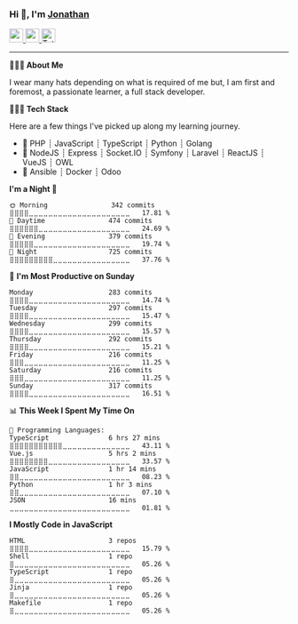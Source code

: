 ### Hi 👋, I'm [Jonathan](https://jonathan-d.ch) 

<p>
  <a href="https://www.linkedin.com/in/jdebetaz">
    <img src="https://img.shields.io/badge/linkedin-%230077B5.svg?&style=for-the-badge&logo=linkedin&logoColor=white" height=25>
  </a>
  <a href="https://www.instagram.com/jdebetaz/">
    <img src="https://img.shields.io/badge/instagram-%23E4405F.svg?&style=for-the-badge&logo=instagram&logoColor=white" height=25>
  </a>
  <a href="https://wakatime.com/@5c95ead1-71ee-4ecc-9a32-6c2b293dd432">
    <img src="https://wakatime.com/badge/user/5c95ead1-71ee-4ecc-9a32-6c2b293dd432.svg?style=for-the-badge" height=25 alt="Total time coded since Aug 23 2019" />
  </a>
</p>

-------

**🙋🏻‍♂️ About Me** 

<p>I wear many hats depending on what is required of me but, I am first and foremost, a passionate learner, a full stack developer.</p>

**👨🏻‍💻 Tech Stack** 

<p>Here are a few things I've picked up along my learning journey.</p>

- :mega: PHP ┊ JavaScript ┊ TypeScript ┊ Python ┊ Golang
- :school_satchel: NodeJS ┊ Express ┊ Socket.IO ┊ Symfony ┊ Laravel ┊ ReactJS ┊ VueJS ┊ OWL
- :wrench: Ansible ┊ Docker ┊ Odoo

<!--START_SECTION:waka-->
**I'm a Night 🦉** 

```text
🌞 Morning                342 commits         ⣿⣿⣿⣿⣀⣀⣀⣀⣀⣀⣀⣀⣀⣀⣀⣀⣀⣀⣀⣀⣀⣀⣀⣀⣀   17.81 % 
🌆 Daytime                474 commits         ⣿⣿⣿⣿⣿⣿⣀⣀⣀⣀⣀⣀⣀⣀⣀⣀⣀⣀⣀⣀⣀⣀⣀⣀⣀   24.69 % 
🌃 Evening                379 commits         ⣿⣿⣿⣿⣿⣀⣀⣀⣀⣀⣀⣀⣀⣀⣀⣀⣀⣀⣀⣀⣀⣀⣀⣀⣀   19.74 % 
🌙 Night                  725 commits         ⣿⣿⣿⣿⣿⣿⣿⣿⣿⣀⣀⣀⣀⣀⣀⣀⣀⣀⣀⣀⣀⣀⣀⣀⣀   37.76 % 
```
📅 **I'm Most Productive on Sunday** 

```text
Monday                   283 commits         ⣿⣿⣿⣿⣀⣀⣀⣀⣀⣀⣀⣀⣀⣀⣀⣀⣀⣀⣀⣀⣀⣀⣀⣀⣀   14.74 % 
Tuesday                  297 commits         ⣿⣿⣿⣿⣀⣀⣀⣀⣀⣀⣀⣀⣀⣀⣀⣀⣀⣀⣀⣀⣀⣀⣀⣀⣀   15.47 % 
Wednesday                299 commits         ⣿⣿⣿⣿⣀⣀⣀⣀⣀⣀⣀⣀⣀⣀⣀⣀⣀⣀⣀⣀⣀⣀⣀⣀⣀   15.57 % 
Thursday                 292 commits         ⣿⣿⣿⣿⣀⣀⣀⣀⣀⣀⣀⣀⣀⣀⣀⣀⣀⣀⣀⣀⣀⣀⣀⣀⣀   15.21 % 
Friday                   216 commits         ⣿⣿⣿⣀⣀⣀⣀⣀⣀⣀⣀⣀⣀⣀⣀⣀⣀⣀⣀⣀⣀⣀⣀⣀⣀   11.25 % 
Saturday                 216 commits         ⣿⣿⣿⣀⣀⣀⣀⣀⣀⣀⣀⣀⣀⣀⣀⣀⣀⣀⣀⣀⣀⣀⣀⣀⣀   11.25 % 
Sunday                   317 commits         ⣿⣿⣿⣿⣀⣀⣀⣀⣀⣀⣀⣀⣀⣀⣀⣀⣀⣀⣀⣀⣀⣀⣀⣀⣀   16.51 % 
```


📊 **This Week I Spent My Time On** 

```text
💬 Programming Languages: 
TypeScript               6 hrs 27 mins       ⣿⣿⣿⣿⣿⣿⣿⣿⣿⣿⣿⣀⣀⣀⣀⣀⣀⣀⣀⣀⣀⣀⣀⣀⣀   43.11 % 
Vue.js                   5 hrs 2 mins        ⣿⣿⣿⣿⣿⣿⣿⣿⣀⣀⣀⣀⣀⣀⣀⣀⣀⣀⣀⣀⣀⣀⣀⣀⣀   33.57 % 
JavaScript               1 hr 14 mins        ⣿⣿⣀⣀⣀⣀⣀⣀⣀⣀⣀⣀⣀⣀⣀⣀⣀⣀⣀⣀⣀⣀⣀⣀⣀   08.23 % 
Python                   1 hr 3 mins         ⣿⣿⣀⣀⣀⣀⣀⣀⣀⣀⣀⣀⣀⣀⣀⣀⣀⣀⣀⣀⣀⣀⣀⣀⣀   07.10 % 
JSON                     16 mins             ⣀⣀⣀⣀⣀⣀⣀⣀⣀⣀⣀⣀⣀⣀⣀⣀⣀⣀⣀⣀⣀⣀⣀⣀⣀   01.81 % 
```

**I Mostly Code in JavaScript** 

```text
HTML                     3 repos             ⣿⣿⣿⣿⣀⣀⣀⣀⣀⣀⣀⣀⣀⣀⣀⣀⣀⣀⣀⣀⣀⣀⣀⣀⣀   15.79 % 
Shell                    1 repo              ⣿⣀⣀⣀⣀⣀⣀⣀⣀⣀⣀⣀⣀⣀⣀⣀⣀⣀⣀⣀⣀⣀⣀⣀⣀   05.26 % 
TypeScript               1 repo              ⣿⣀⣀⣀⣀⣀⣀⣀⣀⣀⣀⣀⣀⣀⣀⣀⣀⣀⣀⣀⣀⣀⣀⣀⣀   05.26 % 
Jinja                    1 repo              ⣿⣀⣀⣀⣀⣀⣀⣀⣀⣀⣀⣀⣀⣀⣀⣀⣀⣀⣀⣀⣀⣀⣀⣀⣀   05.26 % 
Makefile                 1 repo              ⣿⣀⣀⣀⣀⣀⣀⣀⣀⣀⣀⣀⣀⣀⣀⣀⣀⣀⣀⣀⣀⣀⣀⣀⣀   05.26 % 
```




<!--END_SECTION:waka-->
